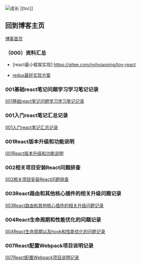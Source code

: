 
![成长](/images/home.png)
[[toc]]


## 回到博客主页
[博客首页](./../README.md)  


### （000）资料汇总
- [react最小框架实现]
https://gitee.com/nyhxiaoning/toy-react

- [redux最好实现方案](https://juejin.cn/post/7101688098781659172)


### 001基础react笔记问题学习学习笔记记录
[001基础react笔记问题学习学习笔记记录](./001React%E7%89%88%E6%9C%AC%E5%8D%87%E7%BA%A7%E5%92%8C%E5%8A%9F%E8%83%BD%E8%AF%B4%E6%98%8E.md)


### 001入门react笔记汇总记录
[001入门react笔记汇总记录](./001%E5%85%A5%E9%97%A8react%E7%AC%94%E8%AE%B0%E6%B1%87%E6%80%BB%E8%AE%B0%E5%BD%95.md)

### 001React版本升级和功能说明
[001React版本升级和功能说明](./001React%E7%89%88%E6%9C%AC%E5%8D%87%E7%BA%A7%E5%92%8C%E5%8A%9F%E8%83%BD%E8%AF%B4%E6%98%8E.md)

### 002相关项目安装React问题排查
[002相关项目安装React问题排查](./002%E7%9B%B8%E5%85%B3%E9%A1%B9%E7%9B%AE%E5%AE%89%E8%A3%85React%E9%97%AE%E9%A2%98%E6%8E%92%E6%9F%A5.md)


### 003React路由和其他核心插件的相关升级问题记录
[003React路由和其他核心插件的相关升级问题记录](./003React%E8%B7%AF%E7%94%B1%E5%92%8C%E5%85%B6%E4%BB%96%E6%A0%B8%E5%BF%83%E6%8F%92%E4%BB%B6%E7%9A%84%E7%9B%B8%E5%85%B3%E5%8D%87%E7%BA%A7%E9%97%AE%E9%A2%98%E8%AE%B0%E5%BD%95.md)


### 004React生命周期和性能优化的问题记录
[004React生命周期以及hook和性能优化的问题记录](./004React%E7%94%9F%E5%91%BD%E5%91%A8%E6%9C%9F%E4%BB%A5%E5%8F%8Ahook%E5%92%8C%E6%80%A7%E8%83%BD%E4%BC%98%E5%8C%96%E7%9A%84%E9%97%AE%E9%A2%98%E8%AE%B0%E5%BD%95.md)





### 007React配置Webpack项目说明记录
[007React配置Webpack项目说明记录](./007React%E9%85%8D%E7%BD%AEWebpack%E9%A1%B9%E7%9B%AE%E8%AF%B4%E6%98%8E%E8%AE%B0%E5%BD%95.md)